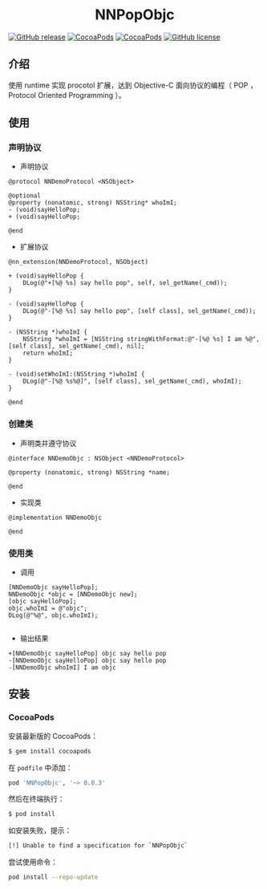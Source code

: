 <h1 align = "center">NNPopObjc</h1>

[![GitHub release](https://img.shields.io/github/release/amisare/NNPopObjc.svg)](https://github.com/amisare/NNPopObjc/releases)
[![CocoaPods](https://img.shields.io/cocoapods/v/NNPopObjc.svg)](https://cocoapods.org/pods/NNPopObjc)
[![CocoaPods](https://img.shields.io/cocoapods/p/NNPopObjc.svg)](https://cocoapods.org/pods/NNPopObjc)
[![GitHub license](https://img.shields.io/github/license/amisare/NNPopObjc.svg)](https://github.com/amisare/NNPopObjc/blob/master/LICENSE)

## 介绍

使用 runtime 实现 procotol 扩展，达到 Objective-C 面向协议的编程（ POP ，Protocol Oriented Programming ）。

## 使用

### 声明协议

- 声明协议

```
@protocol NNDemoProtocol <NSObject>

@optional
@property (nonatomic, strong) NSString* whoImI;
- (void)sayHelloPop;
+ (void)sayHelloPop;

@end

```

- 扩展协议

```
@nn_extension(NNDemoProtocol, NSObject)

+ (void)sayHelloPop {
    DLog(@"+[%@ %s] say hello pop", self, sel_getName(_cmd));
}

- (void)sayHelloPop {
    DLog(@"-[%@ %s] say hello pop", [self class], sel_getName(_cmd));
}

- (NSString *)whoImI {
    NSString *whoImI = [NSString stringWithFormat:@"-[%@ %s] I am %@", [self class], sel_getName(_cmd), nil];
    return whoImI;
}

- (void)setWhoImI:(NSString *)whoImI {
    DLog(@"-[%@ %s%@]", [self class], sel_getName(_cmd), whoImI);
}

@end
```

### 创建类

- 声明类并遵守协议

```
@interface NNDemoObjc : NSObject <NNDemoProtocol>

@property (nonatomic, strong) NSString *name;

@end

```

- 实现类

```
@implementation NNDemoObjc

@end
```

### 使用类

- 调用

```
[NNDemoObjc sayHelloPop];
NNDemoObjc *objc = [NNDemoObjc new];
[objc sayHelloPop];
objc.whoImI = @"objc";
DLog(@"%@", objc.whoImI);
    
```

- 输出结果

```
+[NNDemoObjc sayHelloPop] objc say hello pop
-[NNDemoObjc sayHelloPop] objc say hello pop
-[NNDemoObjc whoImI] I am objc
```

## 安装

### CocoaPods

安装最新版的 CocoaPods：

```bash
$ gem install cocoapods
```

在 `podfile` 中添加：

```ruby
pod 'NNPopObjc', '~> 0.0.3'
```

然后在终端执行：

```bash
$ pod install
```

如安装失败，提示：

```bash
[!] Unable to find a specification for `NNPopObjc`
```

尝试使用命令：

```bash
pod install --repo-update
```
